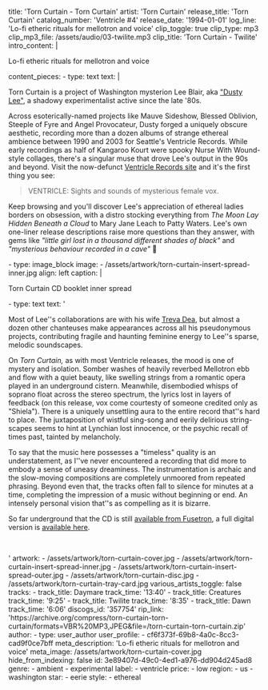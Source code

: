 title: 'Torn Curtain - Torn Curtain'
artist: 'Torn Curtain'
release_title: 'Torn Curtain'
catalog_number: 'Ventricle #4'
release_date: '1994-01-01'
log_line: 'Lo-fi etheric rituals for mellotron and voice'
clip_toggle: true
clip_type: mp3
clip_mp3_file: /assets/audio/03-twilite.mp3
clip_title: 'Torn Curtain - Twilite'
intro_content: |
  <p>Lo-fi etheric rituals for mellotron and voice
  </p>
content_pieces:
  -
    type: text
    text: |
      <p>Torn Curtain is a project of Washington mysterion Lee Blair, aka <a href="https://www.discogs.com/artist/377221-Dusty-Lee" target="_blank">"Dusty Lee"</a>, a shadowy experimentalist active since the late '80s.&nbsp;</p><p>Across esoterically-named projects like Mauve Sideshow, Blessed Oblivion, Steeple of Fyre and Angel Provocateur, Dusty forged a uniquely obscure aesthetic, recording more than a dozen albums of strange ethereal ambience between 1990 and 2003 for Seattle's Ventricle Records. While early recordings as half of Kangaroo Kourt were spooky Nurse With Wound-style collages, there's a singular muse that drove Lee's output in the 90s and beyond. Visit the now-defunct <a href="https://web.archive.org/web/20000620031208/http://www.ventricle.com/fr/frame.htm" target="_blank">Ventricle Records site</a> and it's the first thing you see: <br></p><blockquote><p>VENTRICLE: Sights and sounds of mysterious female vox.</p></blockquote><p>Keep browsing and you'll discover Lee's appreciation of ethereal ladies borders on obsession, with a distro stocking everything from <i>The Moon Lay Hidden Beneath a Cloud</i> to Mary Jane Leach to Patty Waters. Lee's own one-liner release descriptions raise more questions than they answer, with gems like <i>"little girl lost in a thousand
      different shades of black"</i> and <i>"mysterious behaviour recorded in a cave"</i> 🤔</p>
  -
    type: image_block
    image:
      - /assets/artwork/torn-curtain-insert-spread-inner.jpg
    align: left
    caption: |
      <p>Torn Curtain CD booklet inner spread
      </p>
  -
    type: text
    text: '<p>Most of Lee''s collaborations are with his wife <a href="https://www.discogs.com/artist/326218-Treva" target="_blank">Treva Dea</a>, but almost a dozen other chanteuses make appearances across all his pseudonymous projects, contributing fragile and haunting feminine energy to Lee''s sparse, melodic soundscapes.&nbsp;</p><p>On <i>Torn Curtain,</i> as with most Ventricle releases, the mood is one of mystery and isolation. Somber washes of heavily reverbed Mellotron ebb and flow with a quiet beauty, like swelling strings from a romantic opera played in an underground cistern. Meanwhile, disembodied whisps of soprano float across the stereo spectrum, the lyrics lost in layers of feedback (on this release, vox come courtesty of someone credited only as "Shiela"). There is a uniquely unsettling aura to the entire record that''s hard to place. The juxtaposition of wistful sing-song and eerily delirious string-scapes seems to hint at Lynchian lost innocence, or the psychic recall of times past, tainted by melancholy.&nbsp;</p><p>To say that the music here possesses a "timeless" quality is an understatement, as I''ve never encountered a recording that did more to embody a sense of uneasy dreaminess. The instrumentation is archaic and the slow-moving compositions are completely unmoored from repeated phrasing. Beyond even that, the tracks often fall to silence for minutes at a time, completing the impression of a music without beginning or end. An intensely personal vision that''s as compelling as it is bizarre.&nbsp;</p><p>So far underground that the CD is still <a href="https://www.fusetronsound.com/products/torn-curtain?_pos=1&amp;_sid=d166faf7b&amp;_ss=r" target="_blank">available from Fusetron</a>, a full digital version is <a href="https://archive.org/compress/torn-curtain-torn-curtain/formats=VBR%20MP3,JPEG&amp;file=/torn-curtain-torn-curtain.zip" target="_blank">available here</a>.&nbsp;</p><p><br></p>'
artwork:
  - /assets/artwork/torn-curtain-cover.jpg
  - /assets/artwork/torn-curtain-insert-spread-inner.jpg
  - /assets/artwork/torn-curtain-insert-spread-outer.jpg
  - /assets/artwork/torn-curtain-disc.jpg
  - /assets/artwork/torn-curtain-tray-card.jpg
various_artists_toggle: false
tracks:
  -
    track_title: Daymare
    track_time: '13:40'
  -
    track_title: Creatures
    track_time: '9:25'
  -
    track_title: Twilite
    track_time: '8:35'
  -
    track_title: Dawn
    track_time: '6:06'
discogs_id: '357754'
rip_link: 'https://archive.org/compress/torn-curtain-torn-curtain/formats=VBR%20MP3,JPEG&file=/torn-curtain-torn-curtain.zip'
author:
  -
    type: user_author
    user_profile:
      - cf6f373f-69b8-4a0c-8cc3-cad9f0ce7bff
meta_description: 'Lo-fi etheric rituals for mellotron and voice'
meta_image: /assets/artwork/torn-curtain-cover.jpg
hide_from_indexing: false
id: 3e89407d-49c0-4ed1-a976-dd904d245ad8
genre:
  - ambient
  - experimental
label:
  - ventricle
price:
  - low
region:
  - us
  - washington
star:
  - eerie
style:
  - ethereal
